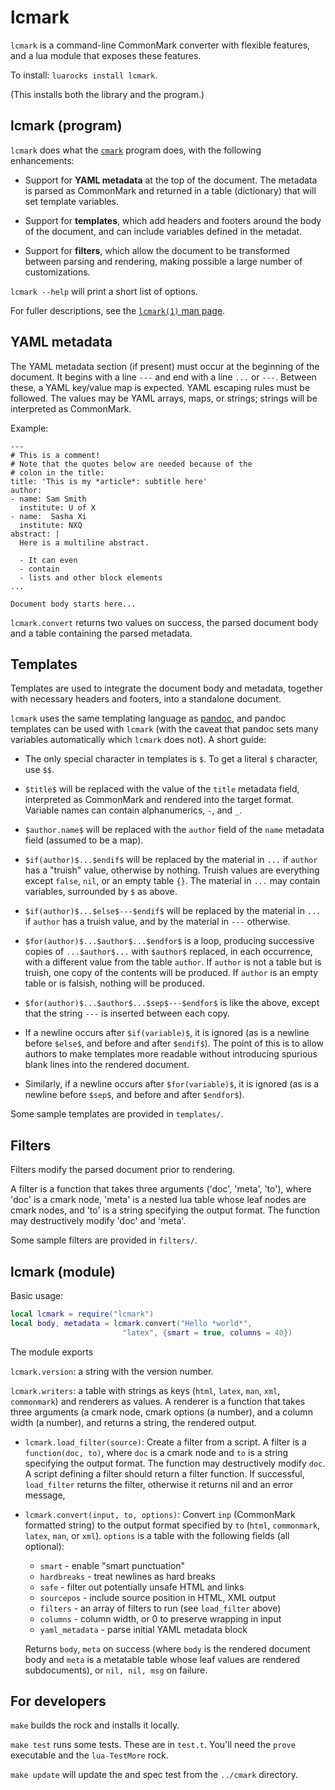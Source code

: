 lcmark
======

`lcmark` is a command-line CommonMark converter with flexible
features, and a lua module that exposes these features.

To install:  `luarocks install lcmark`.

(This installs both the library and the program.)

lcmark (program)
------------------

`lcmark` does what the [`cmark`](https://github.com/jgm/cmark)
program does, with the following enhancements:

- Support for **YAML metadata** at the top of the document.
  The metadata is parsed as CommonMark and returned in
  a table (dictionary) that will set template variables.

- Support for **templates**, which add headers
  and footers around the body of the document, and can
  include variables defined in the metadat.

- Support for **filters**, which allow the document to be
  transformed between parsing and rendering, making possible
  a large number of customizations.

`lcmark --help` will print a short list of options.

For fuller descriptions, see the [`lcmark(1)` man page](lcmark.1.md).

YAML metadata
-------------

The YAML metadata section (if present) must occur at the
beginning of the document.  It begins with a line `---`
and end with a line `...` or `---`.  Between these, a YAML
key/value map is expected.  YAML escaping rules must be
followed.  The values may be YAML arrays, maps, or strings;
strings will be interpreted as CommonMark.

Example:

```
---
# This is a comment!
# Note that the quotes below are needed because of the
# colon in the title:
title: 'This is my *article*: subtitle here'
author:
- name: Sam Smith
  institute: U of X
- name:  Sasha Xi
  institute: NXQ
abstract: |
  Here is a multiline abstract.

  - It can even
  - contain
  - lists and other block elements
...

Document body starts here...
```

`lcmark.convert` returns two values on success, the parsed
document body and a table containing the parsed metadata.

Templates
---------

Templates are used to integrate the document body and metadata,
together with necessary headers and footers, into a standalone
document.

`lcmark` uses the same templating language as
[pandoc](http://pandoc.org), and pandoc templates can be
used with `lcmark` (with the caveat that pandoc sets many
variables automatically which `lcmark` does not). A short
guide:

* The only special character in templates is `$`.  To get
  a literal `$` character, use `$$`.

* `$title$` will be replaced with the value of the `title`
  metadata field, interpreted as CommonMark and rendered into
  the target format.  Variable names can contain alphanumerics,
  `-`, and `_`.

* `$author.name$` will be replaced with the `author` field
  of the `name` metadata field (assumed to be a map).

* `$if(author)$...$endif$` will be
  replaced by the material in `...` if `author` has a
  "truish" value, otherwise by nothing.
  Truish values are everything except `false`,
  `nil`, or an empty table `{}`.  The material in `...` may
  contain variables, surrounded by `$` as above.

* `$if(author)$...$else$---$endif$` will be
  replaced by the material in `...` if `author` has a truish
  value, and by the material in `---` otherwise.

* `$for(author)$...$author$...$endfor$` is a loop,
  producing successive copies of `...$author$...` with
  `$author$` replaced, in each occurrence, with a
  different value from the table `author`.  If `author`
  is not a table but is truish, one copy of the contents
  will be produced.  If `author` is an empty table or is
  falsish, nothing will be produced.

* `$for(author)$...$author$...$sep$---$endfor$` is like
  the above, except that the string `---` is inserted between
  each copy.

* If a newline occurs after `$if(variable)$`, it is ignored
  (as is a newline before `$else$`, and before and after
  `$endif$`).  The point of this is to allow authors to make
  templates more readable without introducing spurious
  blank lines into the rendered document.

* Similarly, if a newline occurs after `$for(variable)$`, it is
  ignored (as is a newline before `$sep$`, and before and after
  `$endfor$`).

Some sample templates are provided in `templates/`.

Filters
-------

Filters modify the parsed document prior to rendering.

A filter is a function that takes three arguments ('doc',
'meta', 'to'), where 'doc' is a cmark node, 'meta' is a nested
lua table whose leaf nodes are cmark nodes, and 'to' is a string
specifying the output format.  The function may destructively
modify 'doc' and 'meta'.

Some sample filters are provided in `filters/`.

lcmark (module)
-----------------

Basic usage:

```lua
local lcmark = require("lcmark")
local body, metadata = lcmark.convert("Hello *world*",
                         "latex", {smart = true, columns = 40})
```

The module exports

`lcmark.version`: a string with the version number.

`lcmark.writers`: a table with strings as keys (`html`, `latex`,
    `man`, `xml`, `commonmark`) and renderers as values.  A
    renderer is a function that takes three arguments (a
    cmark node, cmark options (a number), and a column width
    (a number), and returns a string, the rendered output.

-   `lcmark.load_filter(source)`:
    Create a filter from a script.  A filter is a `function(doc,
    to)`, where `doc` is a cmark node and `to` is a string
    specifying the output format.  The function may destructively
    modify `doc`.  A script defining a filter should return a
    filter function.  If successful, `load_filter` returns the
    filter, otherwise it returns nil and an error message,

-   `lcmark.convert(input, to, options)`:
    Convert `inp` (CommonMark formatted string) to the output
    format specified by `to` (`html`, `commonmark`, `latex`,
    `man`, or `xml`).  `options` is a table with the following
    fields (all optional):

    - `smart` - enable "smart punctuation"
    - `hardbreaks` - treat newlines as hard breaks
    - `safe` - filter out potentially unsafe HTML and links
    - `sourcepos` - include source position in HTML, XML output
    - `filters` - an array of filters to run (see `load_filter` above)
    - `columns` - column width, or 0 to preserve wrapping in input
    - `yaml_metadata` - parse initial YAML metadata block

    Returns `body`, `meta` on success (where `body` is the
    rendered document body and `meta` is a metatable table whose
    leaf values are rendered subdocuments), or `nil, nil, msg` on
    failure.

For developers
--------------

`make` builds the rock and installs it locally.

`make test` runs some tests.  These are in `test.t`.
You'll need the `prove` executable and the `lua-TestMore` rock.

`make update` will update the and spec test from the
`../cmark` directory.

